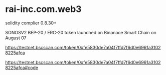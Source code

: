 # rai-inc.com.web3
solidity complier 0.8.30+

SONOSV2 BEP-20 / ERC-20 token launched on Binanace Smart Chain on August 07

https://testnet.bscscan.com/token/0xfe5830de7a04f7ffd7f6d0e6961a31028225afca

https://testnet.bscscan.com/token/0xfe5830de7a04f7ffd7f6d0e6961a31028225afca#code
